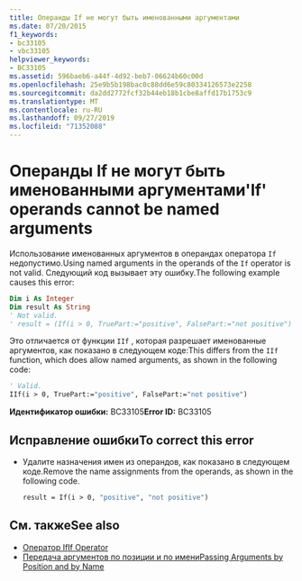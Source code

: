 ```yaml
---
title: Операнды If не могут быть именованными аргументами
ms.date: 07/20/2015
f1_keywords:
- bc33105
- vbc33105
helpviewer_keywords:
- BC33105
ms.assetid: 596baeb6-a44f-4d92-beb7-06624b60c00d
ms.openlocfilehash: 25e9b5b198bac0c88dd6e59c80334126573e2258
ms.sourcegitcommit: da2dd2772fcf32b44eb18b1cbe8affd17b1753c9
ms.translationtype: MT
ms.contentlocale: ru-RU
ms.lasthandoff: 09/27/2019
ms.locfileid: "71352088"
---
```

# <a name="if-operands-cannot-be-named-arguments"></a><span data-ttu-id="3f9ab-102">Операнды If не могут быть именованными аргументами</span><span class="sxs-lookup"><span data-stu-id="3f9ab-102">'If' operands cannot be named arguments</span></span>
<span data-ttu-id="3f9ab-103">Использование именованных аргументов в операндах оператора `If` недопустимо.</span><span class="sxs-lookup"><span data-stu-id="3f9ab-103">Using named arguments in the operands of the `If` operator is not valid.</span></span> <span data-ttu-id="3f9ab-104">Следующий код вызывает эту ошибку.</span><span class="sxs-lookup"><span data-stu-id="3f9ab-104">The following example causes this error:</span></span>  
  
```vb  
Dim i As Integer  
Dim result As String  
' Not valid.  
' result = (If(i > 0, TruePart:="positive", FalsePart:="not positive")  
```  
  
 <span data-ttu-id="3f9ab-105">Это отличается от функции `IIf` , которая разрешает именованные аргументов, как показано в следующем коде:</span><span class="sxs-lookup"><span data-stu-id="3f9ab-105">This differs from the `IIf` function, which does allow named arguments, as shown in the following code:</span></span>  
  
```vb  
' Valid.  
IIf(i > 0, TruePart:="positive", FalsePart:="not positive")  
```  
  
 <span data-ttu-id="3f9ab-106">**Идентификатор ошибки:** BC33105</span><span class="sxs-lookup"><span data-stu-id="3f9ab-106">**Error ID:** BC33105</span></span>  
  
## <a name="to-correct-this-error"></a><span data-ttu-id="3f9ab-107">Исправление ошибки</span><span class="sxs-lookup"><span data-stu-id="3f9ab-107">To correct this error</span></span>  
  
- <span data-ttu-id="3f9ab-108">Удалите назначения имен из операндов, как показано в следующем коде.</span><span class="sxs-lookup"><span data-stu-id="3f9ab-108">Remove the name assignments from the operands, as shown in the following code.</span></span>  
  
    ```vb  
    result = If(i > 0, "positive", "not positive")  
    ```  
  
## <a name="see-also"></a><span data-ttu-id="3f9ab-109">См. также</span><span class="sxs-lookup"><span data-stu-id="3f9ab-109">See also</span></span>

- [<span data-ttu-id="3f9ab-110">Оператор If</span><span class="sxs-lookup"><span data-stu-id="3f9ab-110">If Operator</span></span>](../../visual-basic/language-reference/operators/if-operator.md)
- [<span data-ttu-id="3f9ab-111">Передача аргументов по позиции и по имени</span><span class="sxs-lookup"><span data-stu-id="3f9ab-111">Passing Arguments by Position and by Name</span></span>](../../visual-basic/programming-guide/language-features/procedures/passing-arguments-by-position-and-by-name.md)
